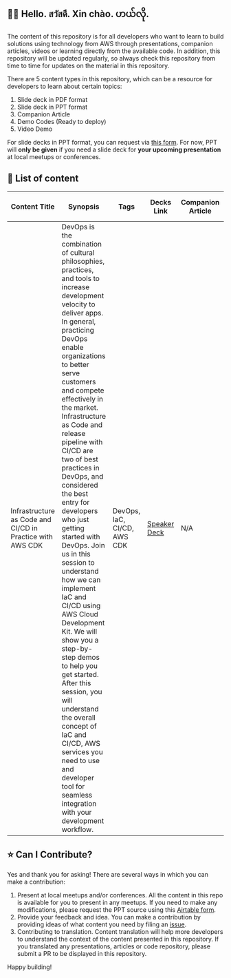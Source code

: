 ## 👋🏻 Hello. สวัสดี. Xin chào. ဟယ်လို.

The content of this repository is for all developers who want to learn to build solutions using technology from AWS through presentations, companion articles, videos or learning directly from the available code.
In addition, this repository will be updated regularly, so always check this repository from time to time for updates on the material in this repository.

There are 5 content types in this repository, which can be a resource for developers to learn about certain topics:

1. Slide deck in PDF format
2. Slide deck in PPT format
3. Companion Article
4. Demo Codes (Ready to deploy)
5. Video Demo

For slide decks in PPT format, you can request via [this form](https://airtable.com/shrzE2BqNvHDIYbVy). For now, PPT will **only be given** if you need a slide deck for **your upcoming presentation** at local meetups or conferences.

## 🚀 List of content

| Content Title                                             | Synopsis                                                                                                                                                                                                                                                                                                                                                                                                                                                                                                                                                                                                                                                                                                                                                                                      | Tags                        | Decks Link                                                                            | Companion Article | Demo Code Link(s)                                                                                                                                                                                                                                                       | Demo Video Link(s) |
| --------------------------------------------------------- | --------------------------------------------------------------------------------------------------------------------------------------------------------------------------------------------------------------------------------------------------------------------------------------------------------------------------------------------------------------------------------------------------------------------------------------------------------------------------------------------------------------------------------------------------------------------------------------------------------------------------------------------------------------------------------------------------------------------------------------------------------------------------------------------- | --------------------------- | ------------------------------------------------------------------------------------- | ----------------- | ----------------------------------------------------------------------------------------------------------------------------------------------------------------------------------------------------------------------------------------------------------------------- | ------------------ |
| Infrastructure as Code and CI/CD in Practice with AWS CDK | DevOps is the combination of cultural philosophies, practices, and tools to increase development velocity to deliver apps. In general, practicing DevOps enable organizations to better serve customers and compete effectively in the market. Infrastructure as Code and release pipeline with CI/CD are two of best practices in DevOps, and considered the best entry for developers who just getting started with DevOps. Join us in this session to understand how we can implement IaC and CI/CD using AWS Cloud Development Kit. We will show you a step-by-step demos to help you get started. After this session, you will understand the overall concept of IaC and CI/CD, AWS services you need to use and developer tool for seamless integration with your development workflow. | DevOps, IaC, CI/CD, AWS CDK | [Speaker Deck](https://speakerdeck.com/awscommunityasean/cd-in-practice-with-aws-cdk) | N/A               | [Demo 1](https://github.com/donnieprakoso/demo-cdk/tree/main/4-serverless-api) &middot; [Demo 2](https://github.com/donnieprakoso/demo-cdk/tree/main/5-cdk-pipelines) &middot; [Demo 3](https://github.com/donnieprakoso/demo-cdk/tree/main/6-pipelines-serverless-api) | N/A                |

## ⭐️ Can I Contribute?

Yes and thank you for asking! There are several ways in which you can make a contribution:

1. Present at local meetups and/or conferences. All the content in this repo is available for you to present in any meetups. If you need to make any modifications, please request the PPT source using this [Airtable form](https://airtable.com/shrzE2BqNvHDIYbVy).
2. Provide your feedback and idea. You can make a contribution by providing ideas of what content you need by filing an [issue](https://github.com/aws-community-asean/community-content/issues/new).
3. Contributing to translation. Content translation will help more developers to understand the context of the content presented in this repository. If you translated any presentations, articles or code repository, please submit a PR to be displayed in this repository.

Happy building!
